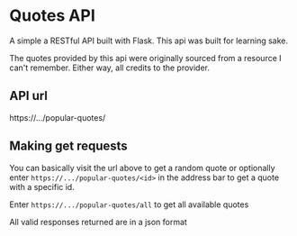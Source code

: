 # Quotes API

A simple a RESTful API built with Flask. This api was built for learning sake.

The quotes provided by this api were originally sourced from a resource I can't remember. Either way, all credits to the provider.

## API url
https://.../popular-quotes/

## Making get requests
You can basically visit the url above to get a random quote or optionally enter `https://.../popular-quotes/<id>` in the address bar to get a quote with a specific id.

Enter `https://.../popular-quotes/all` to get all available quotes

All valid responses returned are in a json format

